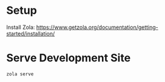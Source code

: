 # Setup
Install Zola: https://www.getzola.org/documentation/getting-started/installation/

# Serve Development Site
```bash
zola serve
```